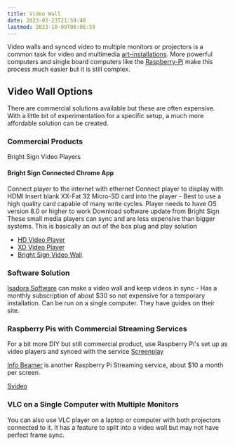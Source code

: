 ```yaml
---
title: Video Wall
date: 2023-05-23T21:59:40
lastmod: 2023-10-09T06:06:59
---
```


Video walls and synced video to multiple monitors or projectors is a common task for video and multimedia [art-installations](../sculpture/art-installations.md). More powerful computers and single board computers like the [Raspberry-Pi](../raspberry-pi/raspberry-pi.md) make this process much easier but it is still complex.

## Video Wall Options

There are commercial solutions available but these are often expensive. With a little bit of experimentation for a specific setup, a much more affordable solution can be created.

### Commercial Products

Bright Sign Video Players

#### Bright Sign Connected Chrome App

Connect player to the internet with ethernet Connect player to display with HDMI Insert blank XX-Fat 32 Micro-SD card into the player - Best to use a high quality card capable of many write cycles. Player needs to have OS version 8.0 or higher to work Download software update from Bright Sign These small media players can sync and are less expensive than bigger systems. This is basically an out of the box plug and play solution

- [HD Video Player](https://www.brightsign.biz/digital-signage-products/HD-product-line)
- [XD Video Player](https://www.brightsign.biz/digital-signage-products/XD-product-line)
- [Bright Sign Video Wall](https://www.brightsign.biz/key-features/videowall)

### Software Solution

[Isadora Software](https://troikatronix.com/isadora-features/multi-projector-setups/) can make a video wall and keep videos in sync - Has a monthly subscription of about $30 so not expensive for a temporary installation. Can be run on a single computer. They have guides on their site.

### Raspberry Pis with Commercial Streaming Services

For a bit more DIY but still commercial product, use Raspberry Pi's set up as video players and synced with the service [Screenplay](https://www.screenly.io/use-cases/applications/raspberry-pi-video-wall/)

[Info Beamer](https://info-beamer.com/use-cases/raspberry-pi-video-wall) is another Raspberry Pi Streaming service, about $10 a month per screen.

[Svideo](https://github.com/mathscapes/svideo)

### VLC on a Single Computer with Multiple Monitors

You can also use VLC player on a laptop or computer with both projectors connected to it. It has a feature to split into a video wall but may not have perfect frame sync.
